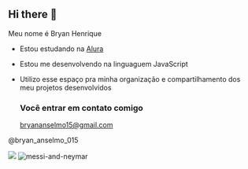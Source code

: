 ## Hi there 👋

Meu nome é Bryan Henrique 

- Estou estudando na [Alura](https://www.alura.com.br)
- Estou me desenvolvendo na linguaguem JavaScript
- Utilizo esse espaço pra minha organização e compartilhamento dos meu projetos desenvolvidos

  ### Você entrar em contato comigo

  bryananselmo15@gmail.com
  
@bryan_anselmo_015

![](![messi-and-neymar](https://github.com/user-attachments/assets/7028e553-4027-4683-b70b-3c0fd21aa609)
)
![messi-and-neymar](https://github.com/user-attachments/assets/7028e553-4027-4683-b70b-3c0fd21aa609)
